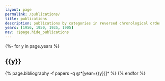 ```yaml
---
layout: page
permalink: /publications/
title: publications
description: publications by categories in reversed chronological order. generated by jekyll-scholar.
years: [1956, 1950, 1935, 1905]
nav: !$page.hide_publications
---
```

<!-- _pages/publications.md -->
<div class="publications">

{%- for y in page.years %}
  <h2 class="year">{{y}}</h2>
  {% page.bibliography -f papers -q @*[year={{y}}]* %}
{% endfor %}

</div>
